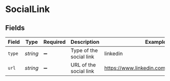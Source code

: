 # SocialLink


## Fields

| Field                                      | Type                                       | Required                                   | Description                                | Example                                    |
| ------------------------------------------ | ------------------------------------------ | ------------------------------------------ | ------------------------------------------ | ------------------------------------------ |
| `type`                                     | *string*                                   | :heavy_minus_sign:                         | Type of the social link                    | linkedin                                   |
| `url`                                      | *string*                                   | :heavy_minus_sign:                         | URL of the social link                     | https://www.linkedin.com/in/romainsestier/ |